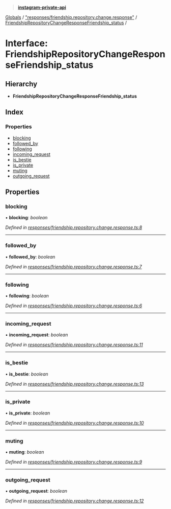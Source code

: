 > **[instagram-private-api](../README.md)**

[Globals](../README.md) / ["responses/friendship.repository.change.response"](../modules/_responses_friendship_repository_change_response_.md) / [FriendshipRepositoryChangeResponseFriendship_status](_responses_friendship_repository_change_response_.friendshiprepositorychangeresponsefriendship_status.md) /

# Interface: FriendshipRepositoryChangeResponseFriendship_status

## Hierarchy

- **FriendshipRepositoryChangeResponseFriendship_status**

## Index

### Properties

- [blocking](_responses_friendship_repository_change_response_.friendshiprepositorychangeresponsefriendship_status.md#blocking)
- [followed_by](_responses_friendship_repository_change_response_.friendshiprepositorychangeresponsefriendship_status.md#followed_by)
- [following](_responses_friendship_repository_change_response_.friendshiprepositorychangeresponsefriendship_status.md#following)
- [incoming_request](_responses_friendship_repository_change_response_.friendshiprepositorychangeresponsefriendship_status.md#incoming_request)
- [is_bestie](_responses_friendship_repository_change_response_.friendshiprepositorychangeresponsefriendship_status.md#is_bestie)
- [is_private](_responses_friendship_repository_change_response_.friendshiprepositorychangeresponsefriendship_status.md#is_private)
- [muting](_responses_friendship_repository_change_response_.friendshiprepositorychangeresponsefriendship_status.md#muting)
- [outgoing_request](_responses_friendship_repository_change_response_.friendshiprepositorychangeresponsefriendship_status.md#outgoing_request)

## Properties

### blocking

• **blocking**: _boolean_

_Defined in [responses/friendship.repository.change.response.ts:8](https://github.com/realinstadude/instagram-private-api/blob/4ae8fec/src/responses/friendship.repository.change.response.ts#L8)_

---

### followed_by

• **followed_by**: _boolean_

_Defined in [responses/friendship.repository.change.response.ts:7](https://github.com/realinstadude/instagram-private-api/blob/4ae8fec/src/responses/friendship.repository.change.response.ts#L7)_

---

### following

• **following**: _boolean_

_Defined in [responses/friendship.repository.change.response.ts:6](https://github.com/realinstadude/instagram-private-api/blob/4ae8fec/src/responses/friendship.repository.change.response.ts#L6)_

---

### incoming_request

• **incoming_request**: _boolean_

_Defined in [responses/friendship.repository.change.response.ts:11](https://github.com/realinstadude/instagram-private-api/blob/4ae8fec/src/responses/friendship.repository.change.response.ts#L11)_

---

### is_bestie

• **is_bestie**: _boolean_

_Defined in [responses/friendship.repository.change.response.ts:13](https://github.com/realinstadude/instagram-private-api/blob/4ae8fec/src/responses/friendship.repository.change.response.ts#L13)_

---

### is_private

• **is_private**: _boolean_

_Defined in [responses/friendship.repository.change.response.ts:10](https://github.com/realinstadude/instagram-private-api/blob/4ae8fec/src/responses/friendship.repository.change.response.ts#L10)_

---

### muting

• **muting**: _boolean_

_Defined in [responses/friendship.repository.change.response.ts:9](https://github.com/realinstadude/instagram-private-api/blob/4ae8fec/src/responses/friendship.repository.change.response.ts#L9)_

---

### outgoing_request

• **outgoing_request**: _boolean_

_Defined in [responses/friendship.repository.change.response.ts:12](https://github.com/realinstadude/instagram-private-api/blob/4ae8fec/src/responses/friendship.repository.change.response.ts#L12)_
